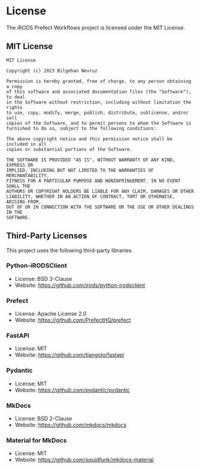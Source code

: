 # License

The iRODS Prefect Workflows project is licensed under the MIT License.

## MIT License

```
MIT License

Copyright (c) 2023 Bilgehan Nevruz

Permission is hereby granted, free of charge, to any person obtaining a copy
of this software and associated documentation files (the "Software"), to deal
in the Software without restriction, including without limitation the rights
to use, copy, modify, merge, publish, distribute, sublicense, and/or sell
copies of the Software, and to permit persons to whom the Software is
furnished to do so, subject to the following conditions:

The above copyright notice and this permission notice shall be included in all
copies or substantial portions of the Software.

THE SOFTWARE IS PROVIDED "AS IS", WITHOUT WARRANTY OF ANY KIND, EXPRESS OR
IMPLIED, INCLUDING BUT NOT LIMITED TO THE WARRANTIES OF MERCHANTABILITY,
FITNESS FOR A PARTICULAR PURPOSE AND NONINFRINGEMENT. IN NO EVENT SHALL THE
AUTHORS OR COPYRIGHT HOLDERS BE LIABLE FOR ANY CLAIM, DAMAGES OR OTHER
LIABILITY, WHETHER IN AN ACTION OF CONTRACT, TORT OR OTHERWISE, ARISING FROM,
OUT OF OR IN CONNECTION WITH THE SOFTWARE OR THE USE OR OTHER DEALINGS IN THE
SOFTWARE.
```

## Third-Party Licenses

This project uses the following third-party libraries:

### Python-iRODSClient

- License: BSD 3-Clause
- Website: https://github.com/irods/python-irodsclient

### Prefect

- License: Apache License 2.0
- Website: https://github.com/PrefectHQ/prefect

### FastAPI

- License: MIT
- Website: https://github.com/tiangolo/fastapi

### Pydantic

- License: MIT
- Website: https://github.com/pydantic/pydantic

### MkDocs

- License: BSD 2-Clause
- Website: https://github.com/mkdocs/mkdocs

### Material for MkDocs

- License: MIT
- Website: https://github.com/squidfunk/mkdocs-material
